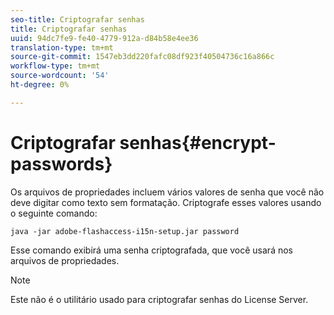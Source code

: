 ```yaml
---
seo-title: Criptografar senhas
title: Criptografar senhas
uuid: 94dc7fe9-fe40-4779-912a-d84b58e4ee36
translation-type: tm+mt
source-git-commit: 1547eb3dd220fafc08df923f40504736c16a866c
workflow-type: tm+mt
source-wordcount: '54'
ht-degree: 0%

---
```



# Criptografar senhas{#encrypt-passwords}

Os arquivos de propriedades incluem vários valores de senha que você não deve digitar como texto sem formatação. Criptografe esses valores usando o seguinte comando:

`java -jar adobe-flashaccess-i15n-setup.jar password`

Esse comando exibirá uma senha criptografada, que você usará nos arquivos de propriedades.

>[!NOTE]
>Este não é o utilitário usado para criptografar senhas do License Server.

